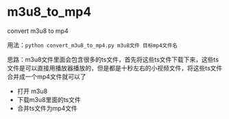 # m3u8_to_mp4
convert m3u8 to mp4

用法：`python convert_m3u8_to_mp4.py m3u8文件 目标mp4文件名`


思路：m3u8文件里面会包含很多的ts文件，首先将这些ts文件下载下来，这些ts文件是可以直接用播放器播放的，但是都是十秒左右的小视频文件，将这些ts文件合并成一个mp4文件就可以了


* 打开 m3u8
* 下载m3u8里面的ts文件
* 合并ts文件为mp4文件
